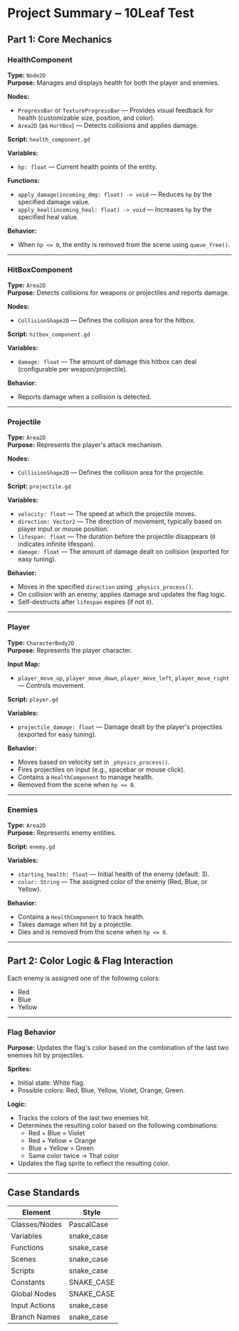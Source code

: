 # Project Summary – 10Leaf Test
## Part 1: Core Mechanics

### HealthComponent
**Type:** `Node2D`  
**Purpose:** Manages and displays health for both the player and enemies.

**Nodes:**
* `ProgressBar` or `TextureProgressBar` — Provides visual feedback for health (customizable size, position, and color).
* `Area2D` (as `HurtBox`) — Detects collisions and applies damage.

**Script:** `health_component.gd`

**Variables:**
* `hp: float` — Current health points of the entity.

**Functions:**
* `apply_damage(incoming_dmg: float) -> void` — Reduces `hp` by the specified damage value.
* `apply_heal(incoming_heal: float) -> void` — Increases `hp` by the specified heal value.

**Behavior:**
* When `hp <= 0`, the entity is removed from the scene using `queue_free()`.

---
### HitBoxComponent
**Type:** `Area2D`  
**Purpose:** Detects collisions for weapons or projectiles and reports damage.

**Nodes:**
* `CollisionShape2D` — Defines the collision area for the hitbox.

**Script:** `hitbox_component.gd`

**Variables:**
* `damage: float` — The amount of damage this hitbox can deal (configurable per weapon/projectile).

**Behavior:**
* Reports damage when a collision is detected.

---
### Projectile
**Type:** `Area2D`  
**Purpose:** Represents the player's attack mechanism.

**Nodes:**
* `CollisionShape2D` — Defines the collision area for the projectile.

**Script:** `projectile.gd`

**Variables:**
* `velocity: float` — The speed at which the projectile moves.
* `direction: Vector2` — The direction of movement, typically based on player input or mouse position.
* `lifespan: float` — The duration before the projectile disappears (`0` indicates infinite lifespan).
* `damage: float` — The amount of damage dealt on collision (exported for easy tuning).

**Behavior:**
* Moves in the specified `direction` using `_physics_process()`.
* On collision with an enemy, applies damage and updates the flag logic.
* Self-destructs after `lifespan` expires (if not `0`).

---
### Player
**Type:** `CharacterBody2D`  
**Purpose:** Represents the player character.

**Input Map:**  
* `player_move_up`, `player_move_down`, `player_move_left`, `player_move_right` — Controls movement.

**Script:** `player.gd`

**Variables:**
* `projectile_damage: float` — Damage dealt by the player's projectiles (exported for easy tuning).

**Behavior:**
* Moves based on velocity set in `_physics_process()`.
* Fires projectiles on input (e.g., spacebar or mouse click).
* Contains a `HealthComponent` to manage health.
* Removed from the scene when `hp <= 0`.

---
### Enemies
**Type:** `Area2D`  
**Purpose:** Represents enemy entities.

**Script:** `enemy.gd`

**Variables:**
* `starting_health: float` — Initial health of the enemy (default: 3).
* `color: String` — The assigned color of the enemy (Red, Blue, or Yellow).

**Behavior:**
* Contains a `HealthComponent` to track health.
* Takes damage when hit by a projectile.
* Dies and is removed from the scene when `hp <= 0`.

---
## Part 2: Color Logic & Flag Interaction
Each enemy is assigned one of the following colors:
* Red
* Blue
* Yellow

---
### Flag Behavior

**Purpose:** Updates the flag's color based on the combination of the last two enemies hit by projectiles.

**Sprites:**
* Initial state: White flag.
* Possible colors: Red, Blue, Yellow, Violet, Orange, Green.

**Logic:**
* Tracks the colors of the last two enemies hit.
* Determines the resulting color based on the following combinations:
    * Red + Blue = Violet
    * Red + Yellow = Orange
    * Blue + Yellow = Green
    * Same color twice → That color
* Updates the flag sprite to reflect the resulting color.

---
## Case Standards

| Element       | Style       |
| ------------- | ----------- |
| Classes/Nodes | PascalCase  |
| Variables     | snake_case  |
| Functions     | snake_case  |
| Scenes        | snake_case  |
| Scripts       | snake_case  |
| Constants     | SNAKE_CASE  |
| Global Nodes  | SNAKE_CASE  |
| Input Actions | snake_case  |
| Branch Names  | snake_case  |
